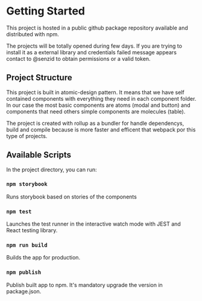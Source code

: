 # Getting Started

This project is hosted in a public github package repository available and distributed with npm.

The projects will be totally opened during few days. If you are trying to install it as a external library and credentials failed message appears contact to @senzid to obtain permissions or a valid token.

## Project Structure

This project is built in atomic-design pattern. It means that we have self contained components with everything they need in each component folder. In our case the most basic components are atoms (modal and button) and components that need others simple components are molecules (table).

The project is created with rollup as a bundler for handle dependencys, build and compile because is more faster and efficent that webpack por this type of projects.

## Available Scripts

In the project directory, you can run:

### `npm storybook`

Runs storybook based on stories of the components

### `npm test`

Launches the test runner in the interactive watch mode with JEST and React testing library.

### `npm run build`

Builds the app for production.

### `npm publish`

Publish built app to npm. It's mandatory upgrade the version in package.json.